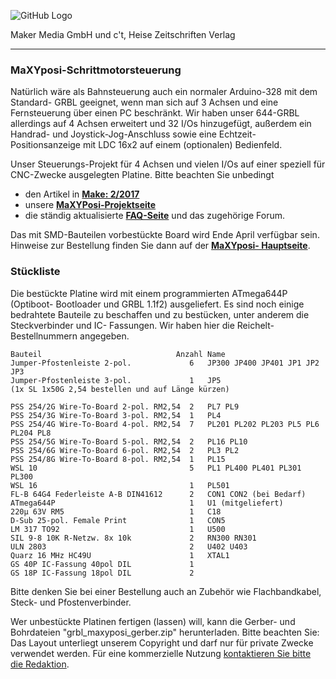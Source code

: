 ![GitHub Logo](http://www.heise.de/make/icons/make_logo.png)

Maker Media GmbH und c't, Heise Zeitschriften Verlag

***

### MaXYposi-Schrittmotorsteuerung 

Natürlich wäre als Bahnsteuerung auch ein normaler Arduino-328 mit dem Standard-
GRBL geeignet, wenn man sich auf 3 Achsen und eine Fernsteuerung über einen PC 
beschränkt. Wir haben unser 644-GRBL allerdings auf 4 Achsen erweitert und 32 
I/Os hinzugefügt, außerdem ein Handrad- und Joystick-Jog-Anschluss sowie eine 
Echtzeit-Positionsanzeige mit LDC 16x2 auf einem (optionalen) Bedienfeld. 

Unser Steuerungs-Projekt für 4 Achsen und vielen I/Os auf einer speziell für 
CNC-Zwecke ausgelegten Platine. Bitte beachten Sie unbedingt 

- den Artikel in **[Make: 2/2017](https://shop.heise.de/katalog/make-2-2017)**
- unsere **[MaXYPosi-Projektseite](http://www.make-magazin.de/maxyposi)**
- die ständig aktualisierte **[FAQ-Seite](https://heise.de/-3676050)** und das zugehörige Forum.

Das mit SMD-Bauteilen vorbestückte Board wird Ende April verfügbar sein. 
Hinweise zur Bestellung finden Sie dann auf der **[MaXYposi-
Hauptseite](http://www.make-magazin.de/maxyposi)**.

### Stückliste

Die bestückte Platine wird mit einem programmierten ATmega644P (Optiboot-
Bootloader und GRBL 1.1f2) ausgeliefert. Es sind noch einige bedrahtete Bauteile 
zu beschaffen und zu bestücken, unter anderem die Steckverbinder und IC-
Fassungen. Wir haben hier die Reichelt-Bestellnummern angegeben.

    Bauteil                              Anzahl Name
    Jumper-Pfostenleiste 2-pol.             6   JP300 JP400 JP401 JP1 JP2 JP3
    Jumper-Pfostenleiste 3-pol.             1   JP5 
    (1x SL 1x50G 2,54 bestellen und auf Länge kürzen)       
    
    PSS 254/2G Wire-To-Board 2-pol. RM2,54  2   PL7 PL9             
    PSS 254/3G Wire-To-Board 3-pol. RM2,54  1   PL4                 
    PSS 254/4G Wire-To-Board 4-pol. RM2,54  7   PL201 PL202 PL203 PL5 PL6 PL204 PL8
    PSS 254/5G Wire-To-Board 5-pol. RM2,54  2   PL16 PL10           
    PSS 254/6G Wire-To-Board 6-pol. RM2,54  2   PL3 PL2             
    PSS 254/8G Wire-To-Board 8-pol. RM2,54  1   PL15                
    WSL 10                                  5   PL1 PL400 PL401 PL301 PL300
    WSL 16                                  1   PL501               
    FL-B 64G4 Federleiste A-B DIN41612      2   CON1 CON2 (bei Bedarf)               
    ATmega644P                              1   U1 (mitgeliefert)                 
    220µ 63V RM5                            1   C18                 
    D-Sub 25-pol. Female Print              1   CON5               
    LM 317 TO92                             1   U500                
    SIL 9-8 10K R-Netzw. 8x 10k             2   RN300 RN301         
    ULN 2803                                2   U402 U403           
    Quarz 16 MHz HC49U                      1   XTAL1               
    GS 40P IC-Fassung 40pol DIL             1
    GS 18P IC-Fassung 18pol DIL             2

Bitte denken Sie bei einer Bestellung auch an Zubehör wie Flachbandkabel, Steck- und Pfostenverbinder.

Wer unbestückte Platinen fertigen (lassen) will, kann die Gerber- und 
Bohrdateien "grbl_maxyposi_gerber.zip" herunterladen. Bitte beachten Sie: Das 
Layout unterliegt unserem Copyright und darf nur für private Zwecke verwendet 
werden. Für eine kommerzielle Nutzung [kontaktieren Sie bitte die 
Redaktion](https://www.heise.de/make/kontakt/).
